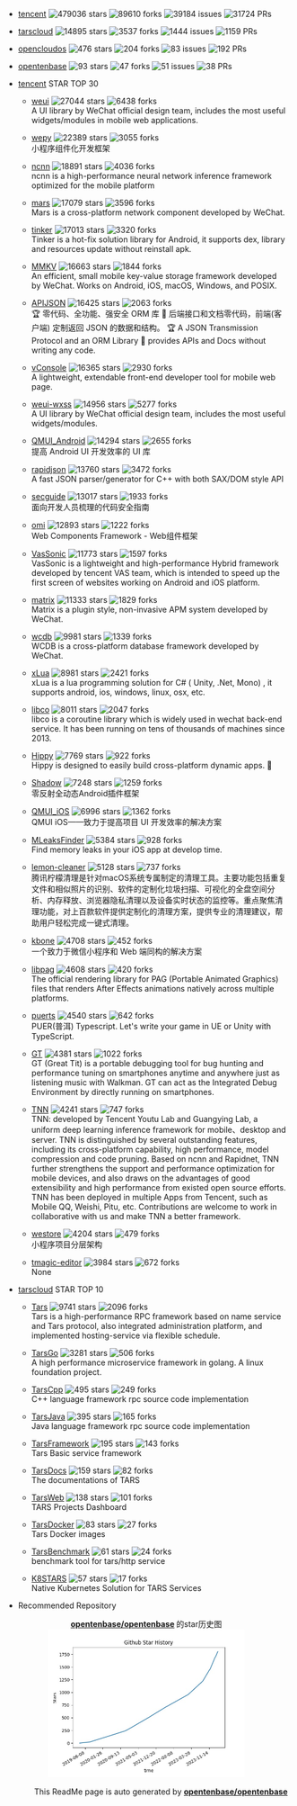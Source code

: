 
+ [tencent](https://github.com/tencent)
![479036 stars](https://img.shields.io/badge/Stars-479036-green)
![89610 forks](https://img.shields.io/badge/Forks-89610-green)
![39184 issues](https://img.shields.io/badge/Issues-39184-green)
![31724 PRs](https://img.shields.io/badge/PRs-31724-green)

+ [tarscloud](https://github.com/tarscloud)
![14895 stars](https://img.shields.io/badge/Stars-14895-green)
![3537 forks](https://img.shields.io/badge/Forks-3537-green)
![1444 issues](https://img.shields.io/badge/Issues-1444-green)
![1159 PRs](https://img.shields.io/badge/PRs-1159-green)

+ [opencloudos](https://github.com/opencloudos)
![476 stars](https://img.shields.io/badge/Stars-476-green)
![204 forks](https://img.shields.io/badge/Forks-204-green)
![83 issues](https://img.shields.io/badge/Issues-83-green)
![192 PRs](https://img.shields.io/badge/PRs-192-green)

+ [opentenbase](https://github.com/opentenbase)
![93 stars](https://img.shields.io/badge/Stars-93-green)
![47 forks](https://img.shields.io/badge/Forks-47-green)
![51 issues](https://img.shields.io/badge/Issues-51-green)
![38 PRs](https://img.shields.io/badge/PRs-38-green)



+ [tencent](https://github.com/tencent) STAR TOP 30
    
    + [weui](https://github.com/tencent/weui) 
    ![27044 stars](https://img.shields.io/badge/Stars-27044-green)
    ![6438 forks](https://img.shields.io/badge/Forks-6438-green)  
    A UI library by WeChat official design team, includes the most useful widgets/modules in mobile web applications.
    
    + [wepy](https://github.com/tencent/wepy) 
    ![22389 stars](https://img.shields.io/badge/Stars-22389-green)
    ![3055 forks](https://img.shields.io/badge/Forks-3055-green)  
    小程序组件化开发框架
    
    + [ncnn](https://github.com/tencent/ncnn) 
    ![18891 stars](https://img.shields.io/badge/Stars-18891-green)
    ![4036 forks](https://img.shields.io/badge/Forks-4036-green)  
    ncnn is a high-performance neural network inference framework optimized for the mobile platform
    
    + [mars](https://github.com/tencent/mars) 
    ![17079 stars](https://img.shields.io/badge/Stars-17079-green)
    ![3596 forks](https://img.shields.io/badge/Forks-3596-green)  
    Mars is a cross-platform network component  developed by WeChat.
    
    + [tinker](https://github.com/tencent/tinker) 
    ![17013 stars](https://img.shields.io/badge/Stars-17013-green)
    ![3320 forks](https://img.shields.io/badge/Forks-3320-green)  
    Tinker is a hot-fix solution library for Android, it supports dex, library and resources update without reinstall apk.
    
    + [MMKV](https://github.com/tencent/MMKV) 
    ![16663 stars](https://img.shields.io/badge/Stars-16663-green)
    ![1844 forks](https://img.shields.io/badge/Forks-1844-green)  
    An efficient, small mobile key-value storage framework developed by WeChat. Works on Android, iOS, macOS, Windows, and POSIX.
    
    + [APIJSON](https://github.com/tencent/APIJSON) 
    ![16425 stars](https://img.shields.io/badge/Stars-16425-green)
    ![2063 forks](https://img.shields.io/badge/Forks-2063-green)  
    🏆 零代码、全功能、强安全 ORM 库 🚀 后端接口和文档零代码，前端(客户端) 定制返回 JSON 的数据和结构。 🏆 A JSON Transmission Protocol and an ORM Library 🚀  provides APIs and Docs without writing any code.
    
    + [vConsole](https://github.com/tencent/vConsole) 
    ![16365 stars](https://img.shields.io/badge/Stars-16365-green)
    ![2930 forks](https://img.shields.io/badge/Forks-2930-green)  
    A lightweight, extendable front-end developer tool for mobile web page.
    
    + [weui-wxss](https://github.com/tencent/weui-wxss) 
    ![14956 stars](https://img.shields.io/badge/Stars-14956-green)
    ![5277 forks](https://img.shields.io/badge/Forks-5277-green)  
    A UI library by WeChat official design team, includes the most useful widgets/modules.
    
    + [QMUI_Android](https://github.com/tencent/QMUI_Android) 
    ![14294 stars](https://img.shields.io/badge/Stars-14294-green)
    ![2655 forks](https://img.shields.io/badge/Forks-2655-green)  
    提高 Android UI 开发效率的 UI 库
    
    + [rapidjson](https://github.com/tencent/rapidjson) 
    ![13760 stars](https://img.shields.io/badge/Stars-13760-green)
    ![3472 forks](https://img.shields.io/badge/Forks-3472-green)  
    A fast JSON parser/generator for C++ with both SAX/DOM style API
    
    + [secguide](https://github.com/tencent/secguide) 
    ![13017 stars](https://img.shields.io/badge/Stars-13017-green)
    ![1933 forks](https://img.shields.io/badge/Forks-1933-green)  
    面向开发人员梳理的代码安全指南
    
    + [omi](https://github.com/tencent/omi) 
    ![12893 stars](https://img.shields.io/badge/Stars-12893-green)
    ![1222 forks](https://img.shields.io/badge/Forks-1222-green)  
    Web Components Framework - Web组件框架
    
    + [VasSonic](https://github.com/tencent/VasSonic) 
    ![11773 stars](https://img.shields.io/badge/Stars-11773-green)
    ![1597 forks](https://img.shields.io/badge/Forks-1597-green)  
    VasSonic is a lightweight and high-performance Hybrid framework developed by tencent VAS team, which is intended to speed up the first screen of websites working on Android and iOS platform. 
    
    + [matrix](https://github.com/tencent/matrix) 
    ![11333 stars](https://img.shields.io/badge/Stars-11333-green)
    ![1829 forks](https://img.shields.io/badge/Forks-1829-green)  
    Matrix is a plugin style, non-invasive APM system developed by WeChat.
    
    + [wcdb](https://github.com/tencent/wcdb) 
    ![9981 stars](https://img.shields.io/badge/Stars-9981-green)
    ![1339 forks](https://img.shields.io/badge/Forks-1339-green)  
    WCDB is a cross-platform database framework developed by WeChat.
    
    + [xLua](https://github.com/tencent/xLua) 
    ![8981 stars](https://img.shields.io/badge/Stars-8981-green)
    ![2421 forks](https://img.shields.io/badge/Forks-2421-green)  
    xLua is a lua programming solution for  C# ( Unity, .Net, Mono) , it supports android, ios, windows, linux, osx, etc.
    
    + [libco](https://github.com/tencent/libco) 
    ![8011 stars](https://img.shields.io/badge/Stars-8011-green)
    ![2047 forks](https://img.shields.io/badge/Forks-2047-green)  
    libco is a coroutine library which is widely used in wechat  back-end service. It has been running on tens of thousands of machines since 2013.
    
    + [Hippy](https://github.com/tencent/Hippy) 
    ![7769 stars](https://img.shields.io/badge/Stars-7769-green)
    ![922 forks](https://img.shields.io/badge/Forks-922-green)  
    Hippy is designed to easily build cross-platform dynamic apps. 👏
    
    + [Shadow](https://github.com/tencent/Shadow) 
    ![7248 stars](https://img.shields.io/badge/Stars-7248-green)
    ![1259 forks](https://img.shields.io/badge/Forks-1259-green)  
    零反射全动态Android插件框架
    
    + [QMUI_iOS](https://github.com/tencent/QMUI_iOS) 
    ![6996 stars](https://img.shields.io/badge/Stars-6996-green)
    ![1362 forks](https://img.shields.io/badge/Forks-1362-green)  
    QMUI iOS——致力于提高项目 UI 开发效率的解决方案
    
    + [MLeaksFinder](https://github.com/tencent/MLeaksFinder) 
    ![5384 stars](https://img.shields.io/badge/Stars-5384-green)
    ![928 forks](https://img.shields.io/badge/Forks-928-green)  
    Find memory leaks in your iOS app at develop time.
    
    + [lemon-cleaner](https://github.com/tencent/lemon-cleaner) 
    ![5128 stars](https://img.shields.io/badge/Stars-5128-green)
    ![737 forks](https://img.shields.io/badge/Forks-737-green)  
    腾讯柠檬清理是针对macOS系统专属制定的清理工具。主要功能包括重复文件和相似照片的识别、软件的定制化垃圾扫描、可视化的全盘空间分析、内存释放、浏览器隐私清理以及设备实时状态的监控等。重点聚焦清理功能，对上百款软件提供定制化的清理方案，提供专业的清理建议，帮助用户轻松完成一键式清理。
    
    + [kbone](https://github.com/tencent/kbone) 
    ![4708 stars](https://img.shields.io/badge/Stars-4708-green)
    ![452 forks](https://img.shields.io/badge/Forks-452-green)  
    一个致力于微信小程序和 Web 端同构的解决方案
    
    + [libpag](https://github.com/tencent/libpag) 
    ![4608 stars](https://img.shields.io/badge/Stars-4608-green)
    ![420 forks](https://img.shields.io/badge/Forks-420-green)  
    The official rendering library for PAG (Portable Animated Graphics) files that renders After Effects animations natively across multiple platforms.
    
    + [puerts](https://github.com/tencent/puerts) 
    ![4540 stars](https://img.shields.io/badge/Stars-4540-green)
    ![642 forks](https://img.shields.io/badge/Forks-642-green)  
    PUER(普洱) Typescript. Let's write your game in UE or Unity with TypeScript.
    
    + [GT](https://github.com/tencent/GT) 
    ![4381 stars](https://img.shields.io/badge/Stars-4381-green)
    ![1022 forks](https://img.shields.io/badge/Forks-1022-green)  
    GT (Great Tit) is a portable debugging tool for bug hunting and performance tuning on smartphones anytime and anywhere just as listening music with Walkman. GT can act as the Integrated Debug Environment by directly running on smartphones.
    
    + [TNN](https://github.com/tencent/TNN) 
    ![4241 stars](https://img.shields.io/badge/Stars-4241-green)
    ![747 forks](https://img.shields.io/badge/Forks-747-green)  
    TNN: developed by Tencent Youtu Lab and Guangying Lab, a uniform deep learning inference framework for mobile、desktop and server. TNN is distinguished by several outstanding features, including its cross-platform capability, high performance, model compression and code pruning. Based on ncnn and Rapidnet, TNN further strengthens the support and performance optimization for mobile devices, and also draws on the advantages of good extensibility and high performance from existed open source efforts. TNN has been deployed in multiple Apps from Tencent, such as Mobile QQ, Weishi, Pitu, etc. Contributions are welcome to work in collaborative with us and make TNN a better framework. 
    
    + [westore](https://github.com/tencent/westore) 
    ![4204 stars](https://img.shields.io/badge/Stars-4204-green)
    ![479 forks](https://img.shields.io/badge/Forks-479-green)  
    小程序项目分层架构
    
    + [tmagic-editor](https://github.com/tencent/tmagic-editor) 
    ![3984 stars](https://img.shields.io/badge/Stars-3984-green)
    ![672 forks](https://img.shields.io/badge/Forks-672-green)  
    None
    

+ [tarscloud](https://github.com/tarscloud) STAR TOP 10
    
    + [Tars](https://github.com/tarscloud/Tars) 
    ![9741 stars](https://img.shields.io/badge/Stars-9741-green)
    ![2096 forks](https://img.shields.io/badge/Forks-2096-green)  
    Tars is a high-performance RPC framework based on name service and Tars protocol, also integrated administration platform, and implemented hosting-service via flexible schedule.
    
    + [TarsGo](https://github.com/tarscloud/TarsGo) 
    ![3281 stars](https://img.shields.io/badge/Stars-3281-green)
    ![506 forks](https://img.shields.io/badge/Forks-506-green)  
    A  high performance microservice  framework  in golang. A linux foundation project.
    
    + [TarsCpp](https://github.com/tarscloud/TarsCpp) 
    ![495 stars](https://img.shields.io/badge/Stars-495-green)
    ![249 forks](https://img.shields.io/badge/Forks-249-green)  
    C++ language framework rpc source code implementation
    
    + [TarsJava](https://github.com/tarscloud/TarsJava) 
    ![395 stars](https://img.shields.io/badge/Stars-395-green)
    ![165 forks](https://img.shields.io/badge/Forks-165-green)  
    Java language framework rpc source code implementation
    
    + [TarsFramework](https://github.com/tarscloud/TarsFramework) 
    ![195 stars](https://img.shields.io/badge/Stars-195-green)
    ![143 forks](https://img.shields.io/badge/Forks-143-green)  
    Tars Basic service framework
    
    + [TarsDocs](https://github.com/tarscloud/TarsDocs) 
    ![159 stars](https://img.shields.io/badge/Stars-159-green)
    ![82 forks](https://img.shields.io/badge/Forks-82-green)  
    The documentations of TARS
    
    + [TarsWeb](https://github.com/tarscloud/TarsWeb) 
    ![138 stars](https://img.shields.io/badge/Stars-138-green)
    ![101 forks](https://img.shields.io/badge/Forks-101-green)  
    TARS Projects Dashboard
    
    + [TarsDocker](https://github.com/tarscloud/TarsDocker) 
    ![83 stars](https://img.shields.io/badge/Stars-83-green)
    ![27 forks](https://img.shields.io/badge/Forks-27-green)  
    Tars Docker  images
    
    + [TarsBenchmark](https://github.com/tarscloud/TarsBenchmark) 
    ![61 stars](https://img.shields.io/badge/Stars-61-green)
    ![24 forks](https://img.shields.io/badge/Forks-24-green)  
    benchmark tool for tars/http service
    
    + [K8STARS](https://github.com/tarscloud/K8STARS) 
    ![57 stars](https://img.shields.io/badge/Stars-57-green)
    ![17 forks](https://img.shields.io/badge/Forks-17-green)  
    Native Kubernetes  Solution for TARS Services
    


+ Recommended Repository  
<p align="center">
      <strong>
        <a href="https://github.com/opentenbase/opentenbase" target="_blank">opentenbase/opentenbase</a>
      </strong>  的star历史图
  <br>
  <img src="https://raw.githubusercontent.com/ButterAndButterfly/GithubTools/master/data/stars_history.jpg" width="350px"></img>    
</p>

<p align="right">
      This ReadMe page is auto generated by 
      <strong>
        <a href="https://github.com/opentenbase/opentenbase" target="_blank">opentenbase/opentenbase</a><br>
      </strong>   
</p>